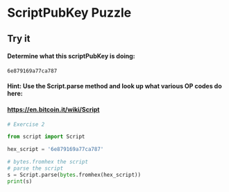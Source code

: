 
# ScriptPubKey Puzzle

## Try it

#### Determine what this scriptPubKey is doing:
```
6e879169a77ca787
```

#### Hint: Use the Script.parse method and look up what various OP codes do here: 
#### https://en.bitcoin.it/wiki/Script


```python
# Exercise 2

from script import Script

hex_script = '6e879169a77ca787'

# bytes.fromhex the script
# parse the script
s = Script.parse(bytes.fromhex(hex_script))
print(s)
```
